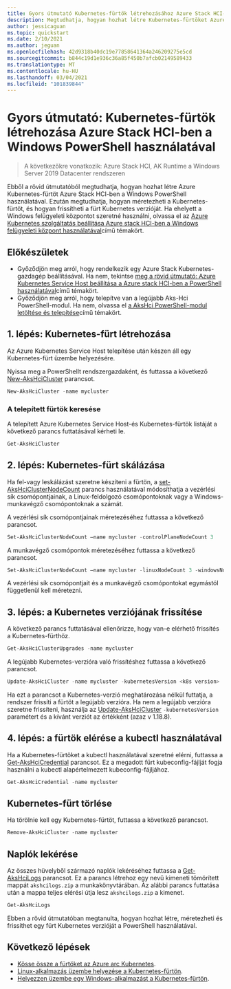 ```yaml
---
title: Gyors útmutató Kubernetes-fürtök létrehozásához Azure Stack HCI-ben a Windows PowerShell használatával
description: Megtudhatja, hogyan hozhat létre Kubernetes-fürtöket Azure Stack HCI-ben a Windows PowerShell használatával
author: jessicaguan
ms.topic: quickstart
ms.date: 2/10/2021
ms.author: jeguan
ms.openlocfilehash: 42d9318b40dc19e77858641364a246209275e5cd
ms.sourcegitcommit: b844c19d1e936c36a85f450b7afcb02149589433
ms.translationtype: MT
ms.contentlocale: hu-HU
ms.lasthandoff: 03/04/2021
ms.locfileid: "101839844"
---
```

# <a name="quickstart-create-kubernetes-clusters-on-azure-stack-hci-using-windows-powershell"></a>Gyors útmutató: Kubernetes-fürtök létrehozása Azure Stack HCI-ben a Windows PowerShell használatával

> A következőkre vonatkozik: Azure Stack HCI, AK Runtime a Windows Server 2019 Datacenter rendszeren

Ebből a rövid útmutatóból megtudhatja, hogyan hozhat létre Azure Kubernetes-fürtöt Azure Stack HCI-ben a Windows PowerShell használatával. Ezután megtudhatja, hogyan méretezheti a Kubernetes-fürtöt, és hogyan frissítheti a fürt Kubernetes verzióját. Ha ehelyett a Windows felügyeleti központot szeretné használni, olvassa el az [Azure Kubernetes szolgáltatás beállítása Azure stack HCI-ben a Windows felügyeleti központ használatával](setup.md)című témakört.

## <a name="before-you-begin"></a>Előkészületek

 - Győződjön meg arról, hogy rendelkezik egy Azure Stack Kubernetes-gazdagép beállításával. Ha nem, tekintse [meg a rövid útmutató: Azure Kubernetes Service Host beállítása a Azure stack HCI-ben a PowerShell használatával](./setup-powershell.md)című témakört.
 - Győződjön meg arról, hogy telepítve van a legújabb Aks-Hci PowerShell-modul. Ha nem, olvassa el [a AksHci PowerShell-modul letöltése és telepítése](./setup-powershell.md#step-1-download-and-install-the-akshci-powershell-module)című témakört.

## <a name="step-1-create-a-kubernetes-cluster"></a>1. lépés: Kubernetes-fürt létrehozása

Az Azure Kubernetes Service Host telepítése után készen áll egy Kubernetes-fürt üzembe helyezésére.

Nyissa meg a PowerShellt rendszergazdaként, és futtassa a következő [New-AksHciCluster](./new-akshcicluster) parancsot.

```powershell
New-AksHciCluster -name mycluster
```

### <a name="check-your-deployed-clusters"></a>A telepített fürtök keresése

A telepített Azure Kubernetes Service Host-és Kubernetes-fürtök listáját a következő parancs futtatásával kérheti le.

```powershell
Get-AksHciCluster
```

## <a name="step-2-scale-a-kubernetes-cluster"></a>2. lépés: Kubernetes-fürt skálázása

Ha fel-vagy leskálázást szeretne készíteni a fürtön, a [set-AksHciClusterNodeCount](./set-akshciclusternodecount) parancs használatával módosíthatja a vezérlési sík csomópontjainak, a Linux-feldolgozó csomópontoknak vagy a Windows-munkavégző csomópontoknak a számát.

A vezérlési sík csomópontjainak méretezéséhez futtassa a következő parancsot.

```powershell
Set-AksHciClusterNodeCount –name mycluster -controlPlaneNodeCount 3
```

A munkavégző csomópontok méretezéséhez futtassa a következő parancsot.

```powershell
Set-AksHciClusterNodeCount –name mycluster -linuxNodeCount 3 -windowsNodeCount 1
```

A vezérlési sík csomópontjait és a munkavégző csomópontokat egymástól függetlenül kell méretezni.

## <a name="step-3-upgrade-kubernetes-version"></a>3. lépés: a Kubernetes verziójának frissítése

A következő parancs futtatásával ellenőrizze, hogy van-e elérhető frissítés a Kubernetes-fürthöz.

```powershell
Get-AksHciClusterUpgrades -name mycluster
```

A legújabb Kubernetes-verzióra való frissítéshez futtassa a következő parancsot.

```powershell
Update-AksHciCluster -name mycluster -kubernetesVersion <k8s version>
```

Ha ezt a parancsot a Kubernetes-verzió meghatározása nélkül futtatja, a rendszer frissíti a fürtöt a legújabb verzióra. Ha nem a legújabb verzióra szeretne frissíteni, használja az [Update-AksHciCluster](./update-akshcicluster) `-kubernetesVersion` paramétert és a kívánt verziót az értékként (azaz v 1.18.8).

## <a name="step-4-access-your-clusters-using-kubectl"></a>4. lépés: a fürtök elérése a kubectl használatával

Ha a Kubernetes-fürtöket a kubectl használatával szeretné elérni, futtassa a [Get-AksHciCredential](./get-akshcicredential) parancsot. Ez a megadott fürt kubeconfig-fájlját fogja használni a kubectl alapértelmezett kubeconfig-fájljához.

```powershell
Get-AksHciCredential -name mycluster
```

## <a name="delete-a-kubernetes-cluster"></a>Kubernetes-fürt törlése

Ha törölnie kell egy Kubernetes-fürtöt, futtassa a következő parancsot.

```powershell
Remove-AksHciCluster -name mycluster
```

## <a name="get-logs"></a>Naplók lekérése

Az összes hüvelyből származó naplók lekéréséhez futtassa a [Get-AksHciLogs](./get-akshcilogs) parancsot. Ez a parancs létrehoz egy nevű kimeneti tömörített mappát `akshcilogs.zip` a munkakönyvtárában. Az alábbi parancs futtatása után a mappa teljes elérési útja lesz `akshcilogs.zip` a kimenet.

```powershell
Get-AksHciLogs
```

Ebben a rövid útmutatóban megtanulta, hogyan hozhat létre, méretezheti és frissíthet egy fürt Kubernetes verzióját a PowerShell használatával.

## <a name="next-steps"></a>Következő lépések

- [Kösse össze a fürtöket az Azure arc Kubernetes](./connect-to-arc.md).
- [Linux-alkalmazás üzembe helyezése a Kubernetes-fürtön](./deploy-linux-application.md).
- [Helyezzen üzembe egy Windows-alkalmazást a Kubernetes-fürtön](./deploy-windows-application.md).
